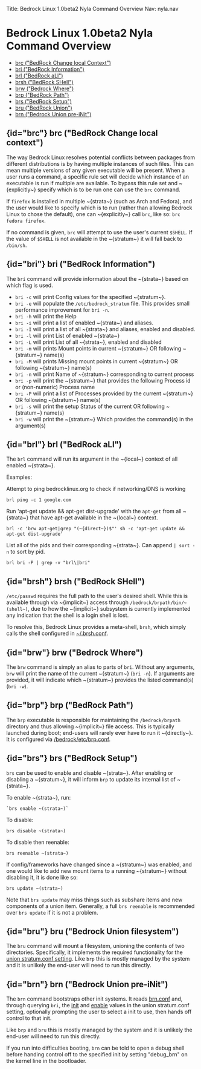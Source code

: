 Title: Bedrock Linux 1.0beta2 Nyla Command Overview
Nav: nyla.nav

Bedrock Linux 1.0beta2 Nyla Command Overview
============================================


- [brc ("BedRock Change local Context")](#brc)
- [bri ("BedRock Information")](#bri)
- [brl ("BedRock aLl")](#brl)
- [brsh ("BedRock SHell")](#brsh)
- [brw ("Bedrock Where")](#brw)
- [brp ("BedRock Path")](#brp)
- [brs ("BedRock Setup")](#brs)
- [bru ("BedRock Union")](#bru)
- [brn ("Bedrock Union pre-iNit")](#brn)

## {id="brc"} brc ("BedRock Change local context")

The way Bedrock Linux resolves potential conflicts between packages from
different distributions is by having multiple instances of such files.  This
can mean multiple versions of any given executable will be present.  When a
user runs a command, a specific rule set will decide which instance of an
executable is run if multiple are available.  To bypass this rule set and
~{explicitly~} specify which is to be run one can use the `brc` command.

If `firefox` is installed in multiple ~{strata~} (such as Arch and Fedora),
and the user would like to specify which is to run (rather than allowing
Bedrock Linux to chose the default), one can ~{explicitly~} call `brc`, like so:
`brc fedora firefox`.

If no command is given, `brc` will attempt to use the user's current `$SHELL`.
If the value of `$SHELL` is not available in the ~{stratum~} it will fall back to
`/bin/sh`.

## {id="bri"} bri ("BedRock Information")

The `bri` command will provide information about the ~{strata~} based on which
flag is used.
- `bri -c` will print Config values for the specified ~{stratum~}.
- `bri -e` will populate the `/etc/bedrock_stratum` file.  This provides small
  performance improvement for `bri -n`.
- `bri -h` will print the Help
- `bri -i` will print a list of enabled ~{strata~} and aliases.
- `bri -I` will print a list of all ~{strata~} and aliases, enabled and disabled.
- `bri -l` will print List of enabled ~{strata~}
- `bri -L` will print List of all ~{strata~}, enabled and disabled
- `bri -m` will prints Mount points in current ~{stratum~} OR following ~{stratum~} name(s)
- `bri -M` will prints Missing mount points in current ~{stratum~} OR following ~{stratum~} name(s)
- `bri -n` will print Name of ~{stratum~} corresponding to current process
- `bri -p` will print the ~{stratum~} that provides the following Process id or (non-numeric) Process name
- `bri -P` will print a list of Processes provided by the current ~{stratum~} OR following ~{stratum~} name(s)
- `bri -s` will print the setup Status of the current OR following ~{stratum~} name(s)
- `bri -w` will print the ~{stratum~} Which provides the command(s) in the argument(s)

## {id="brl"} brl ("BedRock aLl")

The `brl` command will run its argument in the ~{local~} context of all enabled
~{strata~}.

Examples:

Attempt to ping bedrocklinux.org to check if networking/DNS is working

`brl ping -c 1 google.com`

Run 'apt-get update && apt-get dist-upgrade' with the `apt-get` from all
~{strata~} that have apt-get available in the ~{local~} context.

`brl -c 'brw apt-get|grep "(~{direct~})$"' sh -c 'apt-get update && apt-get dist-upgrade'`

List all of the pids and their corresponding ~{strata~}.  Can append `| sort -n` to sort by pid.

`brl bri -P | grep -v "brl\|bri"`

## {id="brsh"} brsh ("BedRock SHell")

`/etc/passwd` requires the full path to the user's desired shell.  While this
is available through via ~{implicit~} access through
`/bedrock/brpath/bin/~(shell~)`, due to how the ~{implicit~} subsystem is
currently implemented any indication that the shell is a login shell is lost.

To resolve this, Bedrock Linux provides a meta-shell, `brsh`, which simply
calls the shell configured in [~/.brsh.conf](configure.html#.brsh.conf).

## {id="brw"} brw ("Bedrock Where")

The `brw` command is simply an alias to parts of `bri`.  Without any arguments,
`brw` will print the name of the current ~{stratum~} (`bri -n`).  If arguments are
provided, it will indicate which ~{stratum~} provides the listed command(s) (`bri
-w`).

## {id="brp"} brp ("BedRock Path")

The `brp` executable is responsible for maintaining the `/bedrock/brpath`
directory and thus allowing ~{implicit~} file access.  This is typically
launched during boot; end-users will rarely ever have to run it ~{directly~}.  It
is configured via [/bedrock/etc/brp.conf](configure.html#brp.conf).

## {id="brs"} brs ("BedRock Setup")

`brs` can be used to enable and disable ~{strata~}.  After enabling or
disabling a ~{stratum~}, it will inform `brp` to update its internal list of
~{strata~}.

To enable ~{strata~}, run:

    `brs enable ~(strata~)`

To disable:

    brs disable ~(strata~)

To disable then reenable:

    brs reenable ~(strata~)

If config/frameworks have changed since a ~{stratum~} was enabled, and one
would like to add new mount items to a running ~{stratum~} without disabling
it, it is done like so:

    brs update ~(strata~)

Note that `brs update` may miss things such as subshare items and new
components of a union item.  Generally, a full `brs reenable` is recommended
over `brs update` if it is not a problem.

## {id="bru"} bru ("Bedrock Union filesystem")

The `bru` command will mount a filesystem, unioning the contents of two
directories.  Specifically, it implements the required functionality for the
[union stratum.conf setting](configure.html#stratum.conf-union). Like `brp` this
is mostly managed by the system and it is unlikely the end-user will need to
run this directly.

## {id="brn"} brn ("Bedrock Union pre-iNit")

The `brn` command bootstraps other init systems.  It reads
[brn.conf](configure.html#brn.conf) and, through querying `bri`, the
[init](configure.html#stratum.conf-init) and
[enable](configure.html#stratum.conf-enable) values in the union stratum.conf
setting, optionally prompting the user to select a init to use, then hands off
control to that init.

Like `brp` and `bru` this is mostly managed by the system and it is unlikely
the end-user will need to run this directly.

If you run into difficulties booting, `brn` can be told to open a debug shell
before handing control off to the specified init by setting "debug_brn" on the
kernel line in the bootloader.
